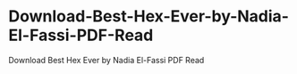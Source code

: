 # Download-Best-Hex-Ever-by-Nadia-El-Fassi-PDF-Read
Download Best Hex Ever by Nadia El-Fassi PDF Read
